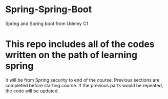 # Spring-Spring-Boot
Spring and Spring boot from Udemy C1

# This repo includes all of the codes written on the path of learning spring
It will be from Spring security to end of the course.  Previous sections are completed before starting course. If the previous parts would be repeated, the code will be updated.

